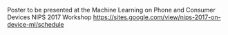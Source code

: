 Poster to be presented at the Machine Learning on Phone and Consumer Devices NIPS 2017 Workshop
https://sites.google.com/view/nips-2017-on-device-ml/schedule
